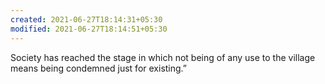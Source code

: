 ```yaml
---
created: 2021-06-27T18:14:31+05:30
modified: 2021-06-27T18:14:51+05:30
---
```


Society has reached the stage in which not being of any use to the village means being condemned just for existing.”

